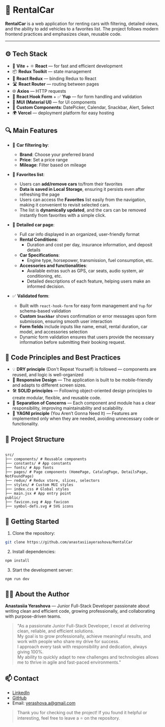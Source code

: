 # 🚗 RentalCar

**RentalCar** is a web application for renting cars with filtering, detailed views, and the ability to add vehicles to a favorites list. The project follows modern frontend practices and emphasizes clean, reusable code.

---

## ⚙️ Tech Stack

- 🚀 **Vite** + ⚛️ **React** — for fast and efficient development
- 📦 **Redux Toolkit** — state management
- 🔗 **React Redux** — binding Redux to React
- 🛣️ **React Router** — routing between pages
- 🌐 **Axios** — HTTP requests
- 📝 **React Hook Form** + ✅ **Yup** — for form handling and validation
- 🎨 **MUI (Material UI)** — for UI components
- 🧩 **Custom Components**: DatePicker, Calendar, Snackbar, Alert, Select
- 🌍 **Vercel** — deployment platform for easy hosting

## 🔍 Main Features

- 🚗 **Car filtering by**:

  - **Brand**: Choose your preferred brand
  - **Price**: Set a price range
  - **Mileage**: Filter based on mileage

- 📌 **Favorites list**:

  - Users can **add/remove cars** to/from their favorites
  - **Data is saved in Local Storage**, ensuring it persists even after refreshing the page
  - Users can access the **Favorites** list easily from the navigation, making it convenient to revisit selected cars.
  - The list is **dynamically updated**, and the cars can be removed instantly from favorites with a simple click.

- 📄 **Detailed car page**:

  - Full car info displayed in an organized, user-friendly format
  - **Rental Conditions**:
    - Duration and cost per day, insurance information, and deposit details
  - **Car Specifications**:
    - Engine type, horsepower, transmission, fuel consumption, etc.
  - **Accessories and functionalities**:
    - Available extras such as GPS, car seats, audio system, air conditioning, etc.
    - Detailed descriptions of each feature, helping users make an informed decision.

- ✅ **Validated form**:

  - Built with `react-hook-form` for easy form management and `Yup` for schema-based validation
  - **Custom `Snackbar`** shows confirmation or error messages upon form submission, ensuring smooth user interaction
  - **Form fields** include inputs like name, email, rental duration, car model, and accessories selection
  - Dynamic form validation ensures that users provide the necessary information before submitting their booking request.

## 🔧 Code Principles and Best Practices

- 💡 **DRY principle** (Don't Repeat Yourself) is followed — components are reused, and logic is well-organized
- 📱 **Responsive Design** — The application is built to be mobile-friendly and adapts to different screen sizes.
- 🛠 **SOLID principles** — Following object-oriented design principles to create modular, flexible, and reusable code.
- 📂 **Separation of Concerns** — Each component and module has a clear responsibility, improving maintainability and scalability.
- 🚀 **YAGNI principle** (You Aren’t Gonna Need It) — Features are implemented only when they are needed, avoiding unnecessary code or functionality.

## 📁 Project Structure

```plaintext

src/
├── components/ # Reusable components
├── constants/ # App constants
├── fonts/ # App fonts
├── pages/ # Page components (HomePage, CatalogPage, DetailsPage, NotFoundPage)
├── redux/ # Redux store, slices, selectors
├── styles/ # Custom MUI styles
├── index.css # Global styles
├── main.jsx # App entry point
public/
├── favicon.svg # App favicon
├── symbol-defs.svg # SVG icons

```

## 🚀 Getting Started

1. Clone the repository:

```bash
git clone https://github.com/anastasiiayerashova/RentalCar

```

2. Install dependencies:

```bash
npm install

```

3. Start the development server:

```bash
npm run dev

```

## 👩‍💻 About the Author

**Anastasiia Yerashova** — Junior Full-Stack Developer passionate about writing clean and efficient code, growing professionally, and collaborating with purpose-driven teams.

> "As a passionate Junior Full-Stack Developer, I excel at delivering clean, reliable, and efficient solutions.  
> My goal is to grow professionally, achieve meaningful results, and work with people who share my drive for success.  
> I approach every task with responsibility and dedication, always giving 100%.  
> My ability to quickly adapt to new challenges and technologies allows me to thrive in agile and fast-paced environments."

## 📫 Contact

- [LinkedIn](www.linkedin.com/in/anastasia-yerashova)
- [GitHub](https://github.com/anastasiiayerashova)
- Email: yerashova.a@gmail.com

> Thank you for checking out the project! If you found it helpful or interesting, feel free to leave a ⭐ on the repository.
